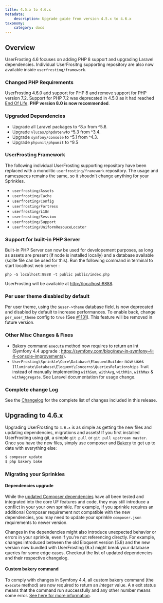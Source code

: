```yaml
---
title: 4.5.x to 4.6.x
metadata:
    description: Upgrade guide from version 4.5.x to 4.6.x
taxonomy:
    category: docs
---
```


## Overview

UserFrosting 4.6 focuses on adding PHP 8 support and upgrading Laravel dependencies. Individual UserFrositng supporting repository are also now available inside `userfrosting/framework`.

### Changed PHP Requirements
UserFrosting 4.6.0 add support for PHP 8 and remove support for PHP version 7.2. Support for PHP 7.2 was deprecated in 4.5.0 as it had reached [End Of Life](http://php.net/supported-versions.php). **PHP version 8.0 is now recommended**.

### Upgraded Dependencies
 - Upgrade all Laravel packages to ^8.x from ^5.8.
 - Upgrade `vlucas/phpdotenv`to ^5.3 from ^3.4.
 - Upgrade `symfony/console` to ^5.1 from ^4.3.
 - Upgrade `phpunit/phpunit` to ^9.5

### UserFrosting Framework
The following individual UserFrosting supporting repository have been replaced with a monolitic `userfrosting/framework` repository. The usage and namespaces remains the same, so it shoudn't change anything for your Sprinkles. 
 - `userfrosting/Assets`
 - `userfrosting/Cache`
 - `userfrosting/Config`
 - `userfrosting/Fortress`
 - `userfrosting/i18n`
 - `userfrosting/Session`
 - `userfrosting/Support`
 - `userfrosting/UniformResouceLocator`

### Support for built-in PHP Server
Built-in PHP Server can now be used for developement purposes, as long as assets are present (if node is installed locally) and a database available (sqlite file can be used for this). Run the following command in terminal to start localhost web server :

```
php -S localhost:8888 -t public public/index.php
```

UserFrosting will be available at <http://localhost:8888>.

### Per user theme disabled by default
Per user theme, using the `$user->theme` database field, is now deprecated and disabled by default to increase performances. To enable back, change `per_user_theme` config to `true` (See [#1131](https://github.com/userfrosting/UserFrosting/issues/1131)). This feature will be removed in future version.

### Other Misc Changes & Fixes
- Bakery command `execute` method now requires to return an int (Symfony 4.4 upgrade : https://symfony.com/blog/new-in-symfony-4-4-console-improvements).
- `UserFrosting\Sprinkle\Core\Database\EloquentBuilder` now uses `Illuminate\Database\Eloquent\Concerns\QueriesRelationships` Trait instead of manually implementing `withSum`, `withAvg`, `withMin`, `withMax` & `withAggregate`. See Laravel documentation for usage change.

### Complete change Log

See the [Changelog](https://github.com/userfrosting/UserFrosting/blob/master/CHANGELOG.md#v460) for the complete list of changes included in this release.

## Upgrading to 4.6.x

Upgrading UserFrosting to `4.6.x` is as simple as getting the new files and updating dependencies, migrations and assets! If you first installed UserFrosting using git, a simple `git pull` or `git pull upstream master`. Once you have the new files, simply use composer and [Bakery](/cli) to get up to date with everything else:

```bash
$ composer update
$ php bakery bake
```

### Migrating your Sprinkles

#### Dependencies upgrade
While the [updated Composer dependencies](#upgraded-dependencies) have all been tested and integrated into the core UF features and code, they may still introduce a conflict in your your own sprinkle. For example, if you sprinkle requires an additional Composer requirement not compatible with the new dependencies, you may need to update your sprinkle `composer.json` requirements to newer version.

Changes in the dependencies might also introduce unexpected behavior or errors in your sprinkle, even if you're not referencing directly. For example, changes introduced between the old Eloquent version (5.8) and the new version now bundled with UserFrosting (8.x) might break your database queries for some edge cases. Checkout the list of updated dependencies and their respective changelog.

#### Custom bakery command
To comply with changes in Symfony 4.4, all custom bakery command (the `execute` method) are now required to return an *integer* value. A `0` exit status means that the command run successfully and any other number means some error. [See here for more information](https://symfony.com/blog/new-in-symfony-4-4-console-improvements).
